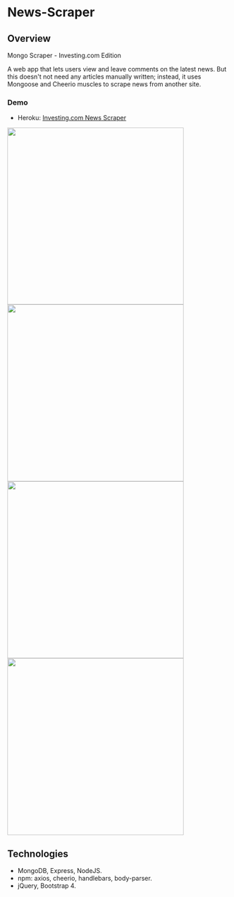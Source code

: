 # News-Scraper

## Overview
Mongo Scraper - Investing.com Edition

A web app that lets users view and leave comments on the latest news. But this doesn't not need any articles manually written; instead, it uses Mongoose and Cheerio muscles to scrape news from another site. 

### Demo
* Heroku: [Investing.com News Scraper](https://newsforever.herokuapp.com)

<img src="https://ibb.co/HqYTJJZ" width="400"/>  
<img src="https://ibb.co/4KpXyrR" width="400"/>
<img src="https://ibb.co/7JfpXCn" width="400"/>
<img src="https://ibb.co/k9Cdb2z" width="400"/>


## Technologies
* MongoDB, Express, NodeJS.
* npm: axios, cheerio, handlebars, body-parser.
* jQuery, Bootstrap 4.